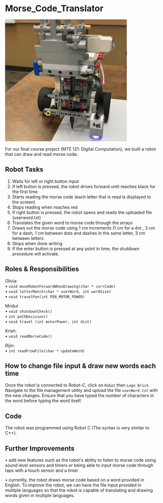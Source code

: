 # Morse_Code_Translator

<img src="images/morseCodeRobot.png" width="400" height="400">

For our final course project (MTE 121: Digital Computation), we built a robot that can draw and read morse code. 

## Robot Tasks

1. Waits for left or right button input 
2. If left button is pressed, the robot drives forward until reaches black for the first time 
3. Starts reading the morse code (each letter that is read is displayed to the screen)
4. Stops reading when reaches red 
2. If right button is pressed, the robot opens and reads the uploaded file (userword.txt)
3. Translates the given word to morse code through the arrays
4. Draws out the morse code using 1 cm increments (1 cm for a dot , 3 cm for a dash, 1 cm between dots and dashes in the same letter, 3 cm between letters 
5. Stops when done writing 
6. If the enter button is pressed at any point in time, the shutdown procedure will activate.  


## Roles & Responsibilities

Olivia: <br>
• `void moveRobotForwardWhenDrawing(char * currCode)` <br>
• `void letterMatch(char * userWord, int wordSize)` <br>
• `void travelPen(int PEN_MOTOR_POWER)` 

Mridul: <br>
• `void shutdownCheck()` <br>
• `int pathDecision()` <br>
• `void travel (int motorPower, int dist)` 

Krish: <br>
• `void readMorseCode()` 

Rijin: <br>
• `int readFromFile(char * updateWord)` 


## How to change file input & draw new words each time
Once the robot is connected to Robot-C, click on `Robot` then `Lego Brick`.
Navigate to the file management utility and upload the file `userWord.txt` with the new changes.
Ensure that you have typed the number of characters in the word before typing the word itself.

## Code

The robot was programmed using Robot C (The syntax is very similar to C++).

## Further Improvements
• add new features such as the robot's ability to listen to morse code using sound level sensors and timers or 
  being able to input morse code through taps with a touch sensor and a timer
  
• currently, the robot draws morse code based on a word provided in English. To improve the robot, we can have the file input provided in
  multiple languages so that the robot is capable of translating and drawing words given in multiple languages.
